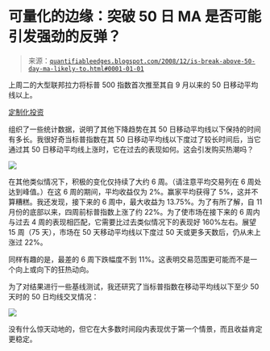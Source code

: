 <!--yml

类别：未分类

日期：2024-05-18 13:31:38

-->

# 可量化的边缘：突破 50 日 MA 是否可能引发强劲的反弹？

> 来源：[`quantifiableedges.blogspot.com/2008/12/is-break-above-50-day-ma-likely-to.html#0001-01-01`](http://quantifiableedges.blogspot.com/2008/12/is-break-above-50-day-ma-likely-to.html#0001-01-01)

上周二的大型联邦拉力将标普 500 指数首次推至其自 9 月以来的 50 日移动平均线以上。

[定制化投资](http://bespokeinvest.typepad.com/bespoke/2008/12/more-on-the-sp-500s-50dma.html)

组织了一些统计数据，说明了其他下降趋势在其 50 日移动平均线以下保持的时间有多长。我很好奇当标普指数在其 50 日移动平均线以下度过了较长时间后，当它通过其 50 日移动平均线上涨时，它在过去的表现如何。这会引发购买热潮吗？

![](https://blogger.googleusercontent.com/img/b/R29vZ2xl/AVvXsEjAHOkv1wQFVz-M97h0ug0ImOu8clgl-T1HOcUMtDXOawPzy_MdDpVk6VN3u-7eJhsT_M-v4MSTyjjMnZUArIhZYWTXnfJq_DW6qZh4LXafuZWYJ2V9dMJP6Z1JlfeHgXLFnTLI6PHB_5s/s1600-h/2008-12-18+png1.PNG)

在其他类似情况下，积极的变化仅持续了大约 6 周。（请注意平均交易列在 6 周处达到峰值。）在这 6 周的期间，平均收益仅为 2%。赢家平均获得了 5%，这并不算糟糕。我还发现，接下来的 6 周中，最大收益为 13.75%。为了有所了解，自 11 月份的底部以来，四周前标普指数上涨了约 22%。为了使市场在接下来的 6 周内与过去 4 周的表现相匹配，它需要比过去类似情况下的表现好 160%左右。展望 15 周（75 天），市场在 50 天移动平均线以下度过 50 天或更多天数后，仍从未上涨过 22%。

同样有趣的是，最差的 6 周下跌幅度不到 11%。这表明交易范围更可能而不是一个向上或向下的狂热动向。

为了对结果进行一些基线测试，我还研究了当标普指数在移动平均线以下至少 50 天时的 50 日均线交叉情况：

![](https://blogger.googleusercontent.com/img/b/R29vZ2xl/AVvXsEgYEzJTxsPP4RTcitPnA3vVesxz2jtrqxBgEPEZehOPpfdQdZs86L_wge_eGYmbowOUoWs_LBz5O-V6sf8aaKrvX9g5lUNmJL6PjC6iFzBMHmxvMiX0jmKj6JqZ-bppsEfOVHV-4BddMDs/s1600-h/2008-12-18+png2.PNG)

没有什么惊天动地的，但它在大多数时间段内表现优于第一个情景，而且收益肯定更稳定。
